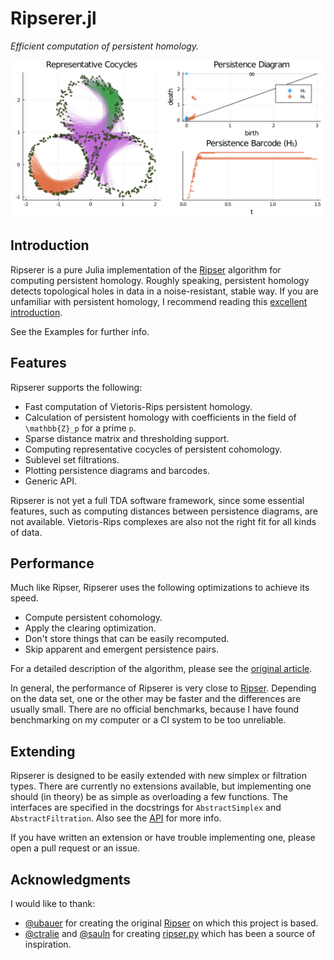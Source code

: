 # Ripserer.jl

_Efficient computation of persistent homology._

![](assets/title_plot.svg)

## Introduction

Ripserer is a pure Julia implementation of the [Ripser](https://github.com/Ripser/ripser)
algorithm for computing persistent homology. Roughly speaking, persistent homology detects
topological holes in data in a noise-resistant, stable way. If you are unfamiliar with
persistent homology, I recommend reading this [excellent
introduction](https://towardsdatascience.com/persistent-homology-with-examples-1974d4b9c3d0).

See the Examples for further info.

## Features

Ripserer supports the following:

* Fast computation of Vietoris-Rips persistent homology.
* Calculation of persistent homology with coefficients in the field of ``\mathbb{Z}_p`` for
  a prime ``p``.
* Sparse distance matrix and thresholding support.
* Computing representative cocycles of persistent cohomology.
* Sublevel set filtrations.
* Plotting persistence diagrams and barcodes.
* Generic API.

Ripserer is not yet a full TDA software framework, since some essential features, such as
computing distances between persistence diagrams, are not available. Vietoris-Rips complexes
are also not the right fit for all kinds of data.

## Performance

Much like Ripser, Ripserer uses the following optimizations to achieve its speed.

* Compute persistent cohomology.
* Apply the clearing optimization.
* Don't store things that can be easily recomputed.
* Skip apparent and emergent persistence pairs.

For a detailed description of the algorithm, please see the
[original article](https://arxiv.org/abs/1908.02518).

In general, the performance of Ripserer is very close to
[Ripser](https://github.com/Ripser/ripser). Depending on the data set, one or the other may
be faster and the differences are usually small. There are no official benchmarks, because I
have found benchmarking on my computer or a CI system to be too unreliable.

## Extending

Ripserer is designed to be easily extended with new simplex or filtration types. There are
currently no extensions available, but implementing one should (in theory) be as simple as
overloading a few functions. The interfaces are specified in the docstrings for
`AbstractSimplex` and `AbstractFiltration`. Also see the [API](@ref) for more info.

If you have written an extension or have trouble implementing one, please open a pull
request or an issue.

## Acknowledgments

I would like to thank:

* [@ubauer](https://github.com/ubauer) for creating the original
  [Ripser](https://github.com/Ripser/ripser) on which this project is based.
* [@ctralie](https://github.com/ctralie) and [@sauln](https://github.com/sauln) for creating
  [ripser.py](https://github.com/scikit-tda/ripser.py/) which has been a source of
  inspiration.
